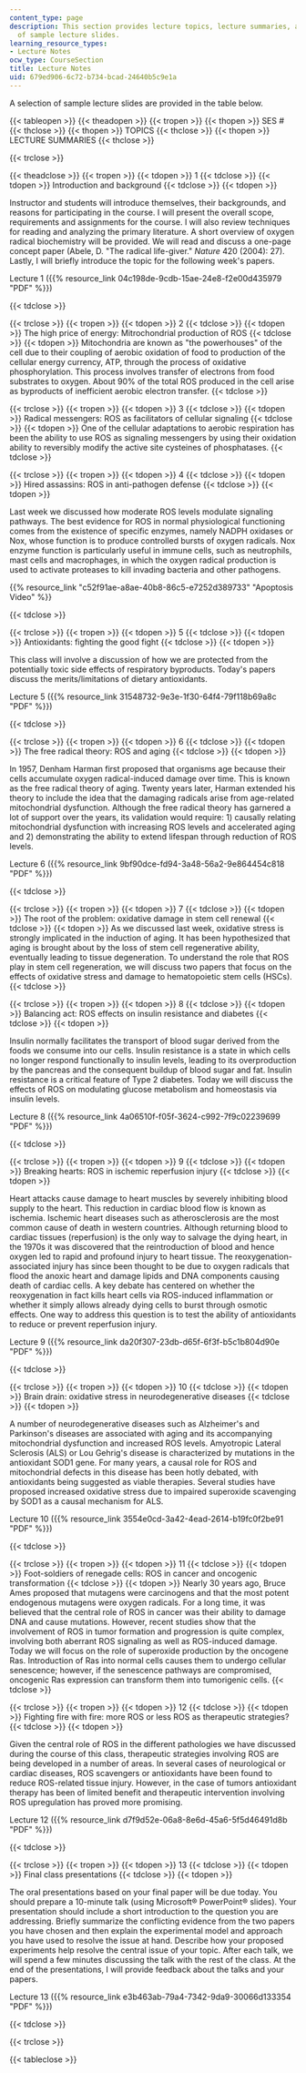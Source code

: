 ```yaml
---
content_type: page
description: This section provides lecture topics, lecture summaries, and a selection
  of sample lecture slides.
learning_resource_types:
- Lecture Notes
ocw_type: CourseSection
title: Lecture Notes
uid: 679ed906-6c72-b734-bcad-24640b5c9e1a
---
```


A selection of sample lecture slides are provided in the table below.

{{< tableopen >}}
{{< theadopen >}}
{{< tropen >}}
{{< thopen >}}
SES #
{{< thclose >}}
{{< thopen >}}
TOPICS
{{< thclose >}}
{{< thopen >}}
LECTURE SUMMARIES
{{< thclose >}}

{{< trclose >}}

{{< theadclose >}}
{{< tropen >}}
{{< tdopen >}}
1
{{< tdclose >}}
{{< tdopen >}}
Introduction and background
{{< tdclose >}}
{{< tdopen >}}


Instructor and students will introduce themselves, their backgrounds, and reasons for participating in the course. I will present the overall scope, requirements and assignments for the course. I will also review techniques for reading and analyzing the primary literature. A short overview of oxygen radical biochemistry will be provided. We will read and discuss a one-page concept paper (Abele, D. "The radical life-giver." _Nature_ 420 (2004): 27). Lastly, I will briefly introduce the topic for the following week's papers.

Lecture 1 ({{% resource_link 04c198de-9cdb-15ae-24e8-f2e00d435979 "PDF" %}})


{{< tdclose >}}

{{< trclose >}}
{{< tropen >}}
{{< tdopen >}}
2
{{< tdclose >}}
{{< tdopen >}}
The high price of energy: Mitrochondrial production of ROS
{{< tdclose >}}
{{< tdopen >}}
Mitochondria are known as "the powerhouses" of the cell due to their coupling of aerobic oxidation of food to production of the cellular energy currency, ATP, through the process of oxidative phosphorylation. This process involves transfer of electrons from food substrates to oxygen. About 90% of the total ROS produced in the cell arise as byproducts of inefficient aerobic electron transfer.
{{< tdclose >}}

{{< trclose >}}
{{< tropen >}}
{{< tdopen >}}
3
{{< tdclose >}}
{{< tdopen >}}
Radical messengers: ROS as facilitators of cellular signaling
{{< tdclose >}}
{{< tdopen >}}
One of the cellular adaptations to aerobic respiration has been the ability to use ROS as signaling messengers by using their oxidation ability to reversibly modify the active site cysteines of phosphatases.
{{< tdclose >}}

{{< trclose >}}
{{< tropen >}}
{{< tdopen >}}
4
{{< tdclose >}}
{{< tdopen >}}
Hired assassins: ROS in anti-pathogen defense
{{< tdclose >}}
{{< tdopen >}}


Last week we discussed how moderate ROS levels modulate signaling pathways. The best evidence for ROS in normal physiological functioning comes from the existence of specific enzymes, namely NADPH oxidases or Nox, whose function is to produce controlled bursts of oxygen radicals. Nox enzyme function is particularly useful in immune cells, such as neutrophils, mast cells and macrophages, in which the oxygen radical production is used to activate proteases to kill invading bacteria and other pathogens.

{{% resource_link "c52f91ae-a8ae-40b8-86c5-e7252d389733" "Apoptosis Video" %}}


{{< tdclose >}}

{{< trclose >}}
{{< tropen >}}
{{< tdopen >}}
5
{{< tdclose >}}
{{< tdopen >}}
Antioxidants: fighting the good fight
{{< tdclose >}}
{{< tdopen >}}


This class will involve a discussion of how we are protected from the potentially toxic side effects of respiratory byproducts. Today's papers discuss the merits/limitations of dietary antioxidants.

Lecture 5 ({{% resource_link 31548732-9e3e-1f30-64f4-79f118b69a8c "PDF" %}})


{{< tdclose >}}

{{< trclose >}}
{{< tropen >}}
{{< tdopen >}}
6
{{< tdclose >}}
{{< tdopen >}}
The free radical theory: ROS and aging
{{< tdclose >}}
{{< tdopen >}}


In 1957, Denham Harman first proposed that organisms age because their cells accumulate oxygen radical-induced damage over time. This is known as the free radical theory of aging. Twenty years later, Harman extended his theory to include the idea that the damaging radicals arise from age-related mitochondrial dysfunction. Although the free radical theory has garnered a lot of support over the years, its validation would require: 1) causally relating mitochondrial dysfunction with increasing ROS levels and accelerated aging and 2) demonstrating the ability to extend lifespan through reduction of ROS levels.

Lecture 6 ({{% resource_link 9bf90dce-fd94-3a48-56a2-9e864454c818 "PDF" %}})


{{< tdclose >}}

{{< trclose >}}
{{< tropen >}}
{{< tdopen >}}
7
{{< tdclose >}}
{{< tdopen >}}
The root of the problem: oxidative damage in stem cell renewal
{{< tdclose >}}
{{< tdopen >}}
As we discussed last week, oxidative stress is strongly implicated in the induction of aging. It has been hypothesized that aging is brought about by the loss of stem cell regenerative ability, eventually leading to tissue degeneration. To understand the role that ROS play in stem cell regeneration, we will discuss two papers that focus on the effects of oxidative stress and damage to hematopoietic stem cells (HSCs).
{{< tdclose >}}

{{< trclose >}}
{{< tropen >}}
{{< tdopen >}}
8
{{< tdclose >}}
{{< tdopen >}}
Balancing act: ROS effects on insulin resistance and diabetes
{{< tdclose >}}
{{< tdopen >}}


Insulin normally facilitates the transport of blood sugar derived from the foods we consume into our cells. Insulin resistance is a state in which cells no longer respond functionally to insulin levels, leading to its overproduction by the pancreas and the consequent buildup of blood sugar and fat. Insulin resistance is a critical feature of Type 2 diabetes. Today we will discuss the effects of ROS on modulating glucose metabolism and homeostasis via insulin levels.

Lecture 8 ({{% resource_link 4a06510f-f05f-3624-c992-7f9c02239699 "PDF" %}})


{{< tdclose >}}

{{< trclose >}}
{{< tropen >}}
{{< tdopen >}}
9
{{< tdclose >}}
{{< tdopen >}}
Breaking hearts: ROS in ischemic reperfusion injury
{{< tdclose >}}
{{< tdopen >}}


Heart attacks cause damage to heart muscles by severely inhibiting blood supply to the heart. This reduction in cardiac blood flow is known as ischemia. Ischemic heart diseases such as atherosclerosis are the most common cause of death in western countries. Although returning blood to cardiac tissues (reperfusion) is the only way to salvage the dying heart, in the 1970s it was discovered that the reintroduction of blood and hence oxygen led to rapid and profound injury to heart tissue. The reoxygenation-associated injury has since been thought to be due to oxygen radicals that flood the anoxic heart and damage lipids and DNA components causing death of cardiac cells. A key debate has centered on whether the reoxygenation in fact kills heart cells via ROS-induced inflammation or whether it simply allows already dying cells to burst through osmotic effects. One way to address this question is to test the ability of antioxidants to reduce or prevent reperfusion injury.

Lecture 9 ({{% resource_link da20f307-23db-d65f-6f3f-b5c1b804d90e "PDF" %}})


{{< tdclose >}}

{{< trclose >}}
{{< tropen >}}
{{< tdopen >}}
10
{{< tdclose >}}
{{< tdopen >}}
Brain drain: oxidative stress in neurodegenerative diseases
{{< tdclose >}}
{{< tdopen >}}


A number of neurodegenerative diseases such as Alzheimer's and Parkinson's diseases are associated with aging and its accompanying mitochondrial dysfunction and increased ROS levels. Amyotropic Lateral Sclerosis (ALS) or Lou Gehrig's disease is characterized by mutations in the antioxidant SOD1 gene. For many years, a causal role for ROS and mitochondrial defects in this disease has been hotly debated, with antioxidants being suggested as viable therapies. Several studies have proposed increased oxidative stress due to impaired superoxide scavenging by SOD1 as a causal mechanism for ALS.

Lecture 10 ({{% resource_link 3554e0cd-3a42-4ead-2614-b19fc0f2be91 "PDF" %}})


{{< tdclose >}}

{{< trclose >}}
{{< tropen >}}
{{< tdopen >}}
11
{{< tdclose >}}
{{< tdopen >}}
Foot-soldiers of renegade cells: ROS in cancer and oncogenic transformation
{{< tdclose >}}
{{< tdopen >}}
Nearly 30 years ago, Bruce Ames proposed that mutagens were carcinogens and that the most potent endogenous mutagens were oxygen radicals. For a long time, it was believed that the central role of ROS in cancer was their ability to damage DNA and cause mutations. However, recent studies show that the involvement of ROS in tumor formation and progression is quite complex, involving both aberrant ROS signaling as well as ROS-induced damage. Today we will focus on the role of superoxide production by the oncogene Ras. Introduction of Ras into normal cells causes them to undergo cellular senescence; however, if the senescence pathways are compromised, oncogenic Ras expression can transform them into tumorigenic cells.
{{< tdclose >}}

{{< trclose >}}
{{< tropen >}}
{{< tdopen >}}
12
{{< tdclose >}}
{{< tdopen >}}
Fighting fire with fire: more ROS or less ROS as therapeutic strategies?
{{< tdclose >}}
{{< tdopen >}}


Given the central role of ROS in the different pathologies we have discussed during the course of this class, therapeutic strategies involving ROS are being developed in a number of areas. In several cases of neurological or cardiac diseases, ROS scavengers or antioxidants have been found to reduce ROS-related tissue injury. However, in the case of tumors antioxidant therapy has been of limited benefit and therapeutic intervention involving ROS upregulation has proved more promising.

Lecture 12 ({{% resource_link d7f9d52e-06a8-8e6d-45a6-5f5d46491d8b "PDF" %}})


{{< tdclose >}}

{{< trclose >}}
{{< tropen >}}
{{< tdopen >}}
13
{{< tdclose >}}
{{< tdopen >}}
Final class presentations
{{< tdclose >}}
{{< tdopen >}}


The oral presentations based on your final paper will be due today. You should prepare a 10-minute talk (using Microsoft® PowerPoint® slides). Your presentation should include a short introduction to the question you are addressing. Briefly summarize the conflicting evidence from the two papers you have chosen and then explain the experimental model and approach you have used to resolve the issue at hand. Describe how your proposed experiments help resolve the central issue of your topic. After each talk, we will spend a few minutes discussing the talk with the rest of the class. At the end of the presentations, I will provide feedback about the talks and your papers.

Lecture 13 ({{% resource_link e3b463ab-79a4-7342-9da9-30066d133354 "PDF" %}})


{{< tdclose >}}

{{< trclose >}}

{{< tableclose >}}